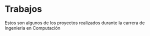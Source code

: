 # Trabajos
Estos son algunos de los proyectos realizados durante la carrera de Ingenieria en Computación
